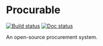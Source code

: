 Procurable
============
[![Build status](https://ci.appveyor.com/api/projects/status/97qia9cr1sg07oqo?svg=true)](https://ci.appveyor.com/project/CoryMcDonald/procurable)
[![Doc status](https://readthedocs.org/projects/procurable/badge/?version=latest)](http://procurable.readthedocs.org/en/latest/?badge=latest)

An open-source procurement system.

